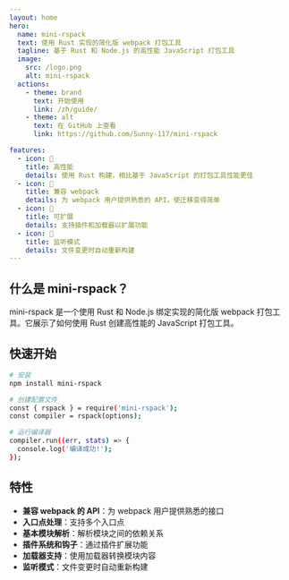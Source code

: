 ```yaml
---
layout: home
hero:
  name: mini-rspack
  text: 使用 Rust 实现的简化版 webpack 打包工具
  tagline: 基于 Rust 和 Node.js 的高性能 JavaScript 打包工具
  image:
    src: /logo.png
    alt: mini-rspack
  actions:
    - theme: brand
      text: 开始使用
      link: /zh/guide/
    - theme: alt
      text: 在 GitHub 上查看
      link: https://github.com/Sunny-117/mini-rspack

features:
  - icon: 🚀
    title: 高性能
    details: 使用 Rust 构建，相比基于 JavaScript 的打包工具性能更佳
  - icon: 🔌
    title: 兼容 webpack
    details: 为 webpack 用户提供熟悉的 API，使迁移变得简单
  - icon: 🧩
    title: 可扩展
    details: 支持插件和加载器以扩展功能
  - icon: 🔄
    title: 监听模式
    details: 文件变更时自动重新构建
---
```


## 什么是 mini-rspack？

mini-rspack 是一个使用 Rust 和 Node.js 绑定实现的简化版 webpack 打包工具。它展示了如何使用 Rust 创建高性能的 JavaScript 打包工具。

## 快速开始

```bash
# 安装
npm install mini-rspack

# 创建配置文件
const { rspack } = require('mini-rspack');
const compiler = rspack(options);

# 运行编译器
compiler.run((err, stats) => {
  console.log('编译成功!');
});
```

## 特性

- **兼容 webpack 的 API**：为 webpack 用户提供熟悉的接口
- **入口点处理**：支持多个入口点
- **基本模块解析**：解析模块之间的依赖关系
- **插件系统和钩子**：通过插件扩展功能
- **加载器支持**：使用加载器转换模块内容
- **监听模式**：文件变更时自动重新构建
